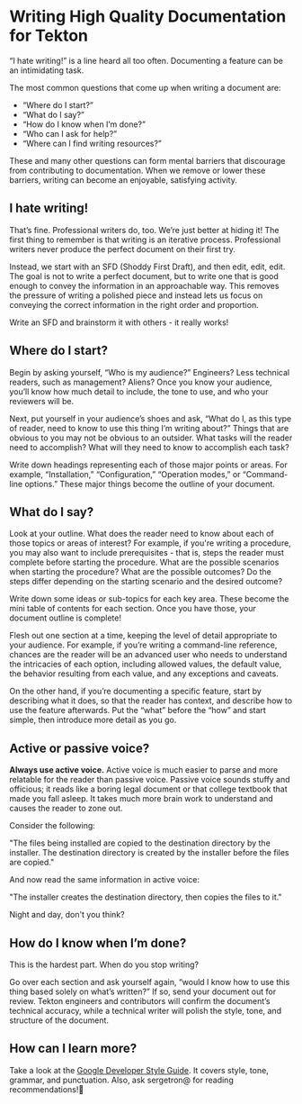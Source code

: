 <!--
---
linkTitle: "Writing Primer"
weight: 2
---
-->
# Writing High Quality Documentation for Tekton

“I hate writing!” is a line heard all too often. Documenting a feature can be an intimidating task. 

The most common questions that come up when writing a document are:

- “Where do I start?” 
- “What do I say?” 
- “How do I know when I’m done?”
- “Who can I ask for help?”
- “Where can I find writing resources?”

These and many other questions can form mental barriers that discourage from contributing to
documentation. When we remove or lower these  barriers, writing can become an enjoyable,
satisfying activity.

## I hate writing!

That’s fine. Professional writers do, too. We’re just better at hiding it! The first thing to
remember is that writing is an iterative process. Professional writers never produce the perfect
document on their first try. 

Instead, we start with an SFD (Shoddy First Draft), and then edit, edit, edit. The goal is not to
write a perfect document, but to write one that is good enough to convey the information in an
approachable way. This removes the pressure of writing a polished piece and instead lets us focus
on conveying the correct information in the right order and proportion. 

Write an SFD and brainstorm it with others - it really works!

## Where do I start?

Begin by asking yourself, “Who is my audience?” Engineers? Less technical readers, such as
management? Aliens? Once you know your audience, you’ll know how much detail to include, the
tone to use, and who your reviewers will be.

Next, put yourself in your audience’s shoes and ask, “What do I, as this type of reader, need
to know to use this thing I’m writing about?” Things that are obvious to you may not be obvious
to an outsider. What tasks will the reader need to accomplish? What will they need to know to
accomplish each task?

Write down headings representing each of those major points or areas. For example, “Installation,”
“Configuration,” “Operation modes,” or “Command-line options.” These major things become the outline
of your document. 

## What do I say?

Look at your outline. What does the reader need to know about each of those topics or areas of
interest? For example, if you're writing a procedure, you may also want to include prerequisites - that
is, steps the reader must complete before starting the procedure. What are the possible scenarios when
starting the procedure? What are the possible outcomes? Do the steps differ depending on the starting
scenario and the desired outcome?

Write down some ideas or sub-topics for each key area. These become the mini table of contents for
each section. Once you have those, your document outline is complete! 

Flesh out one section at a time, keeping the level of detail appropriate to your audience. For example,
if you’re writing a command-line reference, chances are the reader will be an advanced user who needs
to understand the intricacies of each option, including allowed values, the default value, the behavior
resulting from each value, and any exceptions and caveats. 

On the other hand, if you’re documenting a specific feature, start by describing what it does, so that
the reader has context, and describe how to use the feature afterwards. Put the “what” before the “how”
and start simple, then introduce more detail as you go.

## Active or passive voice?

**Always use active voice.** Active voice is much easier to parse and more relatable for the reader than
passive voice. Passive voice sounds stuffy and officious; it reads like a boring legal document or that
college textbook that made you fall asleep. It takes much more brain work to understand and causes the
reader to zone out.

Consider the following:

"The files being installed are copied to the destination directory by the installer. The destination
directory is created by the installer before the files are copied."

And now read the same information in active voice:

"The installer creates the destination directory, then copies the files to it."

Night and day, don't you think?

## How do I know when I’m done?

This is the hardest part. When do you stop writing? 

Go over each section and ask yourself again, “would I know how to use this thing based solely on what’s
written?” If so, send your document out for review. Tekton engineers and contributors will confirm the
document’s technical accuracy, while a technical writer will polish the style, tone, and structure of
the document.

## How can I learn more?

Take a look at the [Google Developer Style Guide](https://developers.google.com/style/). It covers
style, tone, grammar, and punctuation. Also, ask sergetron@ for reading recommendations!
